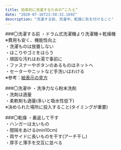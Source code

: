 ```yaml
---
title: 効率的に洗濯するための“こたえ”
date: "2020-07-16T23:58:32.169Z"
description: "洗濯する前、洗濯中、乾燥に気を付けること"
---
```


###〇洗濯する前
・ドラム式洗濯機より洗濯機＋乾燥機  
※費用も安く、機能性向上  
・洗濯ものは放置しない  
・ほこりやゴミをはらう  
・頑固な汚れはお湯で事前に    
・ファスナーやボタンのあるものはネットへ  
・セーターやニットなど手洗いはわける  
※参考：[絵表示の見方](https://lidea.today/articles/6)

###〇洗濯中
・洗浄力なら粉末洗剤  
・洗剤は適量  
・柔軟剤も適量(多いと吸水性低下)  
※決められた場所に投入すること(タイミングが重要)

###〇乾燥
・裏返して干す  
・ハンガーは太いもの  
・間隔をあける(min10cm)  
・両サイドに長いものを干す(アーチ干し)  
・厚手と薄手を交互に並べる  


